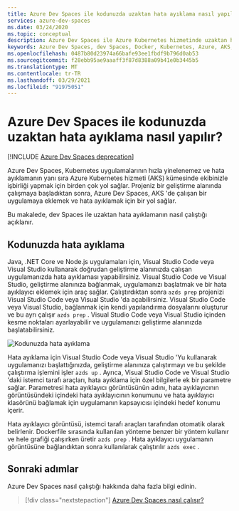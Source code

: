 ```yaml
---
title: Azure Dev Spaces ile kodunuzda uzaktan hata ayıklama nasıl yapılır?
services: azure-dev-spaces
ms.date: 03/24/2020
ms.topic: conceptual
description: Azure Dev Spaces ile Azure Kubernetes hizmetinde uzaktan hata ayıklama işlemlerini açıklar
keywords: Azure Dev Spaces, dev Spaces, Docker, Kubernetes, Azure, AKS, Azure Kubernetes hizmeti, kapsayıcılar
ms.openlocfilehash: 0487b80d23974a66bafe93ee1fbdf9b796d0ab53
ms.sourcegitcommit: f28ebb95ae9aaaff3f87d8388a09b41e0b3445b5
ms.translationtype: MT
ms.contentlocale: tr-TR
ms.lasthandoff: 03/29/2021
ms.locfileid: "91975051"
---
```

# <a name="how-remote-debugging-your-code-with-azure-dev-spaces-works"></a>Azure Dev Spaces ile kodunuzda uzaktan hata ayıklama nasıl yapılır?

[!INCLUDE [Azure Dev Spaces deprecation](../../includes/dev-spaces-deprecation.md)]

Azure Dev Spaces, Kubernetes uygulamalarının hızla yinelenemez ve hata ayıklamanın yanı sıra Azure Kubernetes hizmeti (AKS) kümesinde ekibinizle işbirliği yapmak için birden çok yol sağlar. Projeniz bir geliştirme alanında çalışmaya başladıktan sonra, Azure Dev Spaces, AKS 'de çalışan bir uygulamaya eklemek ve hata ayıklamak için bir yol sağlar.

Bu makalede, dev Spaces ile uzaktan hata ayıklamanın nasıl çalıştığı açıklanır.

## <a name="debug-your-code"></a>Kodunuzda hata ayıklama

Java, .NET Core ve Node.js uygulamaları için, Visual Studio Code veya Visual Studio kullanarak doğrudan geliştirme alanınızda çalışan uygulamanızda hata ayıklaması yapabilirsiniz. Visual Studio Code ve Visual Studio, geliştirme alanınıza bağlanmak, uygulamanızı başlatmak ve bir hata ayıklayıcı eklemek için araç sağlar. Çalıştırdıktan sonra `azds prep` projenizi Visual Studio Code veya Visual Studio 'da açabilirsiniz. Visual Studio Code veya Visual Studio, bağlanmak için kendi yapılandırma dosyalarını oluşturur ve bu ayrı çalışır `azds prep` . Visual Studio Code veya Visual Studio içinden kesme noktaları ayarlayabilir ve uygulamanızı geliştirme alanınızda başlatabilirsiniz.

![Kodunuzda hata ayıklama](media/get-started-node/debug-configuration-nodejs2.png)

Hata ayıklama için Visual Studio Code veya Visual Studio 'Yu kullanarak uygulamanızı başlattığınızda, geliştirme alanınıza çalıştırmayı ve bu şekilde çalıştırma işlemini işler `azds up` . Ayrıca, Visual Studio Code ve Visual Studio 'daki istemci tarafı araçları, hata ayıklama için özel bilgilerle ek bir parametre sağlar. Parametresi hata ayıklayıcı görüntüsünün adını, hata ayıklayıcının görüntüsündeki içindeki hata ayıklayıcının konumunu ve hata ayıklayıcı klasörünü bağlamak için uygulamanın kapsayıcısı içindeki hedef konumu içerir.

Hata ayıklayıcı görüntüsü, istemci tarafı araçları tarafından otomatik olarak belirlenir. Dockerfile sırasında kullanılan yönteme benzer bir yöntem kullanır ve hele grafiği çalışırken üretir `azds prep` . Hata ayıklayıcı uygulamanın görüntüsüne bağlandıktan sonra kullanılarak çalıştırılır `azds exec` .

## <a name="next-steps"></a>Sonraki adımlar

Azure Dev Spaces nasıl çalıştığı hakkında daha fazla bilgi edinin.

> [!div class="nextstepaction"]
> [Azure Dev Spaces nasıl çalışır?](how-dev-spaces-works.md)
